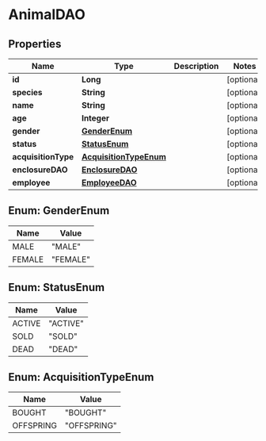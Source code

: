 # AnimalDAO

## Properties
Name | Type | Description | Notes
------------ | ------------- | ------------- | -------------
**id** | **Long** |  |  [optional]
**species** | **String** |  |  [optional]
**name** | **String** |  |  [optional]
**age** | **Integer** |  |  [optional]
**gender** | [**GenderEnum**](#GenderEnum) |  |  [optional]
**status** | [**StatusEnum**](#StatusEnum) |  |  [optional]
**acquisitionType** | [**AcquisitionTypeEnum**](#AcquisitionTypeEnum) |  |  [optional]
**enclosureDAO** | [**EnclosureDAO**](EnclosureDAO.md) |  |  [optional]
**employee** | [**EmployeeDAO**](EmployeeDAO.md) |  |  [optional]

<a name="GenderEnum"></a>
## Enum: GenderEnum
Name | Value
---- | -----
MALE | &quot;MALE&quot;
FEMALE | &quot;FEMALE&quot;

<a name="StatusEnum"></a>
## Enum: StatusEnum
Name | Value
---- | -----
ACTIVE | &quot;ACTIVE&quot;
SOLD | &quot;SOLD&quot;
DEAD | &quot;DEAD&quot;

<a name="AcquisitionTypeEnum"></a>
## Enum: AcquisitionTypeEnum
Name | Value
---- | -----
BOUGHT | &quot;BOUGHT&quot;
OFFSPRING | &quot;OFFSPRING&quot;
